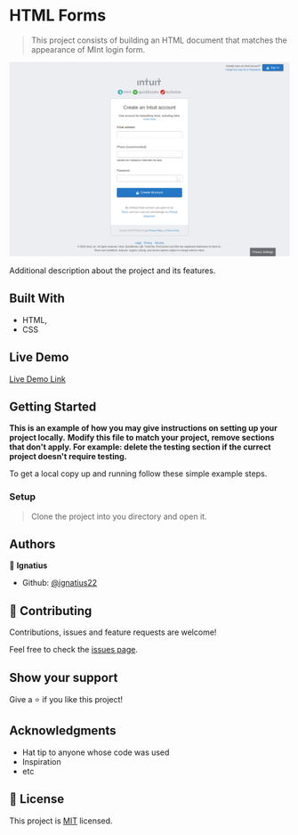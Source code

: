 # HTML Forms

> This project consists of building an HTML document that matches the appearance of MInt login form.

![screenshot](./app_screenshot.png)

Additional description about the project and its features.

## Built With

- HTML,
- CSS

## Live Demo

[Live Demo Link](https://raw.githack.com/ignatius22/HTML_FORM/awaits_review/index.html)


## Getting Started

**This is an example of how you may give instructions on setting up your project locally.**
**Modify this file to match your project, remove sections that don't apply. For example: delete the testing section if the currect project doesn't require testing.**


To get a local copy up and running follow these simple example steps.

### Setup
> Clone the project into you directory and open it.


## Authors

👤 **Ignatius**

- Github: [@ignatius22](https://github.com/ignatius22)


## 🤝 Contributing

Contributions, issues and feature requests are welcome!

Feel free to check the [issues page](issues/).

## Show your support

Give a ⭐️ if you like this project!

## Acknowledgments

- Hat tip to anyone whose code was used
- Inspiration
- etc

## 📝 License

This project is [MIT](lic.url) licensed.
